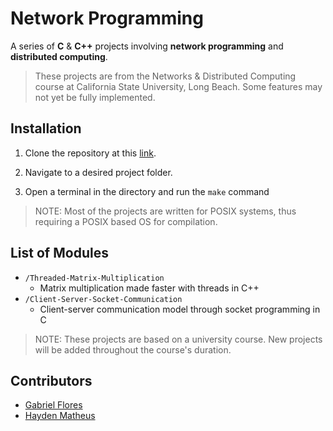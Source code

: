 # Network Programming

A series of __C__ & __C++__ projects involving __network programming__ and __distributed computing__.

> These projects are from the Networks & Distributed Computing course at California State University, Long Beach. Some features may not yet be fully implemented.

## Installation

1. Clone the repository at this [link](https://github.com/rgabeflores/Network-Programming.git).

2. Navigate to a desired project folder.

3. Open a terminal in the directory and run the `make` command

> NOTE: Most of the projects are written for POSIX systems, thus requiring a POSIX based OS for compilation.

## List of Modules
* `/Threaded-Matrix-Multiplication` 
	* Matrix multiplication made faster with threads in C++
* `/Client-Server-Socket-Communication` 
	* Client-server communication model through socket programming in C

> NOTE: These projects are based on a university course. New projects will be added throughout the course's duration.

## Contributors

* [Gabriel Flores](https://github.com/rgabeflores)
* [Hayden Matheus](https://github.com/MCSReverb)